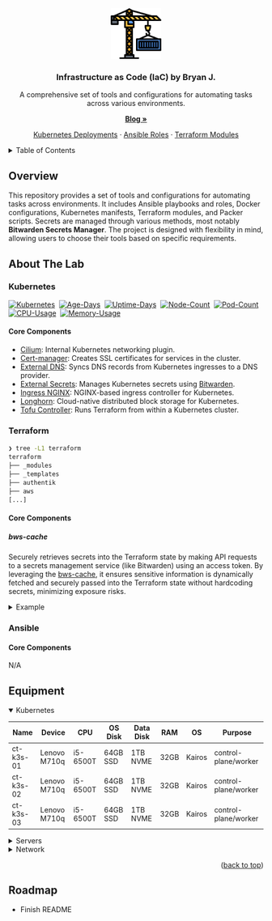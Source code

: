 <div align="center">
  <img src=".metadata/logo.png" alt="crane-iac" style="width:100px;height:auto;">

  <h3>Infrastructure as Code (IaC) by Bryan J.</h3>

  <p>A comprehensive set of tools and configurations for automating tasks across various environments.</p>
  <p>
    <a href="https://chkpwd.com"><strong>Blog »</strong></a>
  </p>
  <p>
    <a href="https://github.com/chkpwd/iac/tree/main/kubernetes/apps">Kubernetes Deployments</a>
    &middot;
    <a href="https://github.com/chkpwd/iac/tree/main/ansible/roles">Ansible Roles</a>
    &middot;
    <a href="https://github.com/chkpwd/iac/tree/main/terraform/_modules">Terraform Modules</a>
  </p>
</div>

<details>
  <summary>Table of Contents</summary>
  <ol>
    <li>
      <a href="#about-the-lab">About The Lab</a>
      <ul>
        <li><a href="#kubernetes">Kubernetes</a></li>
        <li><a href="#terraform">Terraform</a></li>
        <li><a href="#ansible">Ansible</a></li>
      </ul>
    </li>
    <li><a href="#equipment">Equipment</a></li>
    <li><a href="#technologies">Technologies</a></li>
  </ol>
</details>

## Overview

This repository provides a set of tools and configurations for automating tasks across environments. It includes Ansible playbooks and roles, Docker configurations, Kubernetes manifests, Terraform modules, and Packer scripts. Secrets are managed through various methods, most notably **Bitwarden Secrets Manager**. The project is designed with flexibility in mind, allowing users to choose their tools based on specific requirements.

## About The Lab

### Kubernetes

[![Kubernetes](https://img.shields.io/endpoint?url=https%3A%2F%2Fkromgo.chkpwd.com%2Fkubernetes_version&style=flat-square&logo=kubernetes&logoColor=white&color=blue)](https://kubernetes.io/)&nbsp;
[![Age-Days](https://img.shields.io/endpoint?url=https%3A%2F%2Fkromgo.chkpwd.com%2Fcluster_age_days&style=flat-square&label=Age)](https://github.com/kashalls/kromgo)&nbsp;
[![Uptime-Days](https://img.shields.io/endpoint?url=https%3A%2F%2Fkromgo.chkpwd.com%2Fcluster_uptime_days&style=flat-square&label=Uptime)](https://github.com/kashalls/kromgo)&nbsp;
[![Node-Count](https://img.shields.io/endpoint?url=https%3A%2F%2Fkromgo.chkpwd.com%2Fcluster_node_count&style=flat-square&label=Nodes)](https://github.com/kashalls/kromgo)&nbsp;
[![Pod-Count](https://img.shields.io/endpoint?url=https%3A%2F%2Fkromgo.chkpwd.com%2Fcluster_pods_running&style=flat-square&label=Pods)](https://github.com/kashalls/kromgo)&nbsp;
[![CPU-Usage](https://img.shields.io/endpoint?url=https%3A%2F%2Fkromgo.chkpwd.com%2Fcluster_cpu_usage&style=flat-square&label=CPU)](https://github.com/kashalls/kromgo)&nbsp;
[![Memory-Usage](https://img.shields.io/endpoint?url=https%3A%2F%2Fkromgo.chkpwd.com%2Fcluster_memory_usage&style=flat-square&label=Memory)](https://github.com/kashalls/kromgo)&nbsp;

#### Core Components

- [Cilium](https://github.com/cilium/cilium): Internal Kubernetes networking plugin.
- [Cert-manager](https://cert-manager.io/docs/): Creates SSL certificates for services in the cluster.
- [External DNS](https://github.com/kubernetes-sigs/external-dns): Syncs DNS records from Kubernetes ingresses to a DNS provider.
- [External Secrets](https://github.com/external-secrets/external-secrets/): Manages Kubernetes secrets using [Bitwarden](https://bitwarden.com/).
- [Ingress NGINX](https://github.com/kubernetes/ingress-nginx/): NGINX-based ingress controller for Kubernetes.
- [Longhorn](https://longhorn.io/): Cloud-native distributed block storage for Kubernetes.
- [Tofu Controller](https://github.com/flux-iac/tofu-controller): Runs Terraform from within a Kubernetes cluster.

### Terraform

```bash
❯ tree -L1 terraform
terraform
├── _modules
├── _templates
├── authentik
├── aws
[...]
```

#### Core Components
##### bws-cache
Securely retrieves secrets into the Terraform state by making API requests to a secrets management service (like Bitwarden) using an access token. By leveraging the [bws-cache](https://github.com/RippleFCL/bws-cache), it ensures sensitive information is dynamically fetched and securely passed into the Terraform state without hardcoding secrets, minimizing exposure risks.

<details>
  <summary>Example</summary>

  ```python
  [...]
  for key in key_name:
    bws_response = requests.get(
        f"http://mgmt-srv-01:5000/key/{key}",
        headers={"Authorization": f"Bearer {access_token}"},
        timeout=10,
    ).json()

    logging.debug(bws_response)

    try:
        results.append(bws_response['value'])
    except KeyError as exc:
        raise InvalidToken(
            "Token is invalid or does not have permissions to read value"
        ) from exc
  [...]
  ```
  ```
  resource "radarr_download_client_sabnzbd" "sabnzbd" {
    enable         = true
    priority       = 1
    name           = "sabnzbd"
    host           = "sabnzbd.${var.cluster_media_domain}"
    url_base       = "/"
    port           = var.ports["sabnzbd"]
    movie_category = "movies"
    api_key        = data.external.bws_lookup.result["infra-media-secrets_sabnzbd_api_key"]
  }
  ```
</details>

### Ansible
#### Core Components
N/A

## Equipment

<details open>
<summary>Kubernetes</summary>

| Name      | Device       | CPU      | OS Disk  | Data Disk | RAM  | OS     | Purpose              |
|-----------|--------------|----------|----------|-----------|------|--------|----------------------|
| ct-k3s-01 | Lenovo M710q | i5-6500T | 64GB SSD | 1TB NVME  | 32GB | Kairos | control-plane/worker |
| ct-k3s-02 | Lenovo M710q | i5-6500T | 64GB SSD | 1TB NVME  | 32GB | Kairos | control-plane/worker |
| ct-k3s-03 | Lenovo M710q | i5-6500T | 64GB SSD | 1TB NVME  | 32GB | Kairos | control-plane/worker |
</details>

<details>
<summary>Servers</summary>

| Name     | Device        | CPU        | OS Disk    | Data Disk     | RAM   | OS           | Purpose        |
|----------|---------------|------------|------------|---------------|-------|--------------|----------------|
| WhiteBox | Custom        | TR 2970W   | 128GB      | 6TB           | 128GB | Proxmox      | VM/Containers  |
| Synology | RS819         | -          | -          | 4x4TB SHR     | -     | DSM 7        | Storage        |
| mgmt-pi  | Raspberry Pi4 | Cortex A72 | 64GB SSD   | -             | 8GB   | Debian 12    | Misc Software  |
</details>

<details>
<summary>Network</summary>

| Device             | Purpose          |
|--------------------|------------------|
| Dell 7040          | Network - Router |
| TL-SG1016PE        | Network - Switch |
</details>

<p align="right">(<a href="#readme-top">back to top</a>)</p>

## Roadmap

- Finish README
